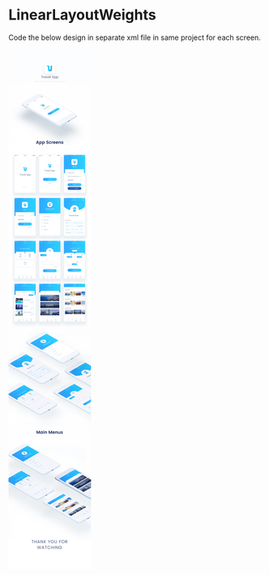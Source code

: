 # LinearLayoutWeights

Code the below design in separate xml file in same project for each screen.

![alt text](https://github.com/ghumman3131/LinearLayoutWeights/blob/master/d1053d50002525.5909dbff0ce02.jpg)
